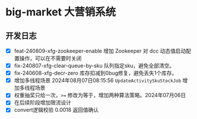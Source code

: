 # big-market 大营销系统

## 开发日志

- [x] feat-240809-xfg-zookeeper-enable 增加 Zookeeper 对 dcc 动态值启动配置操作，可以在不需要时关闭
- [x] fix-240807-xfg-clear-queue-by-sku 队列指定sku，避免全部清空。
- [x] fix-240608-xfg-decr-zero 库存扣减到0bug修复，避免丢失1个库存。
- [x] 增加多线程场景 2024年08月07日08:15:56 `UpdateActivitySkuStockJob` 增加多线程场景
- [x] 权重抽奖只给一次，`>=` 修改为等于，增加两种算法策略。2024年07月06日
- [x] 在后续阶段增加限流设计
- [x] convert逻辑校验 0.0018 返回值确认
